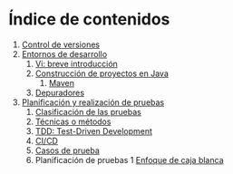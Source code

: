 # Índice de contenidos

1. [Control de versiones](tema1.md)
2. [Entornos de desarrollo](tema2.md)
   1. [Vi: breve introducción](tema21.md)
   2. [Construcción de proyectos en Java](tema22.md)
	  1. [Maven](tema221.md)
   3. [Depuradores](tema23.md)
3. [Planificación y realización de pruebas](tema3.md)
   1. [Clasificación de las pruebas](tema31.md)
   2. [Técnicas o métodos](tema32.md)
   3. [TDD: Test-Driven Development](tema33.md)
   4. [CI/CD](tema34.md)
   5. [Casos de prueba](tema35.md)
   6. Planificación de pruebas
	  1 [Enfoque de caja blanca](tema361.md)
   
